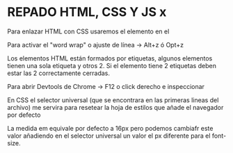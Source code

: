 # REPADO HTML, CSS Y JS x

Para enlazar HTML con CSS usaremos el elemento <link> en el <head>

Para activar el "word wrap" o ajuste de línea -> Alt+z ó Opt+z

Los elementos HTML están formados por etiquetas, algunos elementos tienen una sola etiqueta y otros 2. Si el elemento tiene 2 etiquetas deben estar las 2 correctamente cerradas.

Para abrir Devtools de Chrome -> F12 o click derecho e inspeccionar

En CSS el selector universal (que se encontrara en las primeras lineas del archivo) me servira para resetear la hoja de estilos que añade el navegador por defecto 

La medida em equivale por defecto a 16px pero podemos cambiafr este valor añadiendo en el selector universal un valor el px diferente para el font-size. 